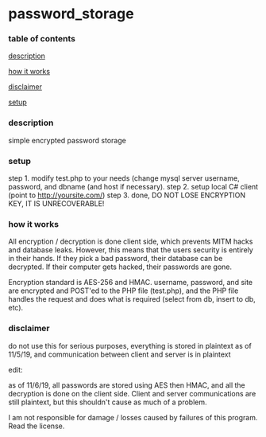 # password_storage

### table of contents
[description](#description)

[how it works](#how-it-works)

[disclaimer](#disclaimer)

[setup](#setup)

### description
simple encrypted password storage

### setup
step 1. modify test.php to your needs (change mysql server username, password, and dbname (and host if necessary).
step 2. setup local C# client (point to http://yoursite.com/)
step 3. done, DO NOT LOSE ENCRYPTION KEY, IT IS UNRECOVERABLE!

### how it works
All encryption / decryption is done client side, which prevents MITM hacks and database leaks.
However, this means that the users security is entirely in their hands. If they pick a bad password, their database can be decrypted. If their computer gets hacked, their passwords are gone. 

Encryption standard is AES-256 and HMAC. 
username, password, and site are encrypted and POST'ed to the PHP file (test.php), and the PHP file handles the request and does what is required (select from db, insert to db, etc).


### disclaimer

do not use this for serious purposes, everything is stored in plaintext as of 11/5/19, and communication between client and server is in plaintext

edit:

as of 11/6/19, all passwords are stored using AES then HMAC, and all the decryption is done on the client side. Client and server communications are still plaintext, but this shouldn't cause as much of a problem.

I am not responsible for damage / losses caused by failures of this program. Read the license.
